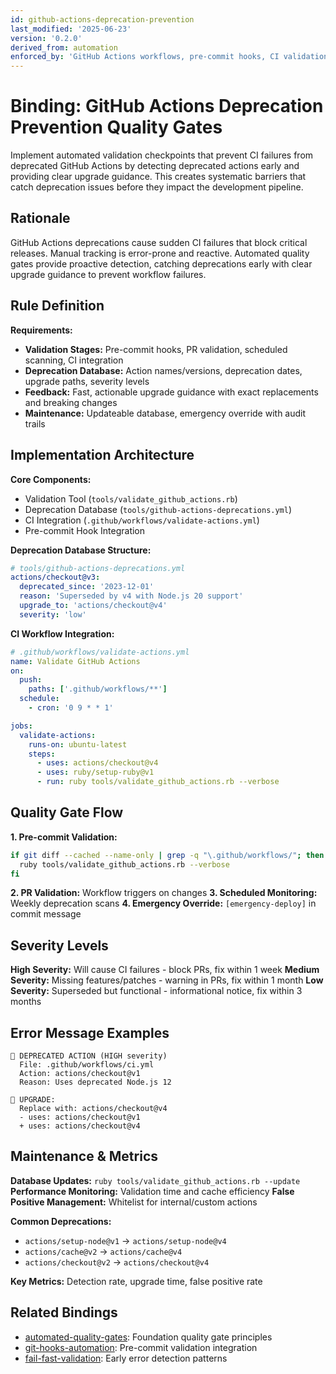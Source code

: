 ```yaml
---
id: github-actions-deprecation-prevention
last_modified: '2025-06-23'
version: '0.2.0'
derived_from: automation
enforced_by: 'GitHub Actions workflows, pre-commit hooks, CI validation tools'
---
```


# Binding: GitHub Actions Deprecation Prevention Quality Gates

Implement automated validation checkpoints that prevent CI failures from deprecated GitHub Actions by detecting deprecated actions early and providing clear upgrade guidance. This creates systematic barriers that catch deprecation issues before they impact the development pipeline.

## Rationale

GitHub Actions deprecations cause sudden CI failures that block critical releases. Manual tracking is error-prone and reactive. Automated quality gates provide proactive detection, catching deprecations early with clear upgrade guidance to prevent workflow failures.

## Rule Definition

**Requirements:**
- **Validation Stages:** Pre-commit hooks, PR validation, scheduled scanning, CI integration
- **Deprecation Database:** Action names/versions, deprecation dates, upgrade paths, severity levels
- **Feedback:** Fast, actionable upgrade guidance with exact replacements and breaking changes
- **Maintenance:** Updateable database, emergency override with audit trails

## Implementation Architecture

**Core Components:**
- Validation Tool (`tools/validate_github_actions.rb`)
- Deprecation Database (`tools/github-actions-deprecations.yml`)
- CI Integration (`.github/workflows/validate-actions.yml`)
- Pre-commit Hook Integration

**Deprecation Database Structure:**
```yaml
# tools/github-actions-deprecations.yml
actions/checkout@v3:
  deprecated_since: '2023-12-01'
  reason: 'Superseded by v4 with Node.js 20 support'
  upgrade_to: 'actions/checkout@v4'
  severity: 'low'
```

**CI Workflow Integration:**
```yaml
# .github/workflows/validate-actions.yml
name: Validate GitHub Actions
on:
  push:
    paths: ['.github/workflows/**']
  schedule:
    - cron: '0 9 * * 1'

jobs:
  validate-actions:
    runs-on: ubuntu-latest
    steps:
      - uses: actions/checkout@v4
      - uses: ruby/setup-ruby@v1
      - run: ruby tools/validate_github_actions.rb --verbose
```

## Quality Gate Flow

**1. Pre-commit Validation:**
```bash
if git diff --cached --name-only | grep -q "\.github/workflows/"; then
  ruby tools/validate_github_actions.rb --verbose
fi
```

**2. PR Validation:** Workflow triggers on changes
**3. Scheduled Monitoring:** Weekly deprecation scans
**4. Emergency Override:** `[emergency-deploy]` in commit message

## Severity Levels

**High Severity:** Will cause CI failures - block PRs, fix within 1 week
**Medium Severity:** Missing features/patches - warning in PRs, fix within 1 month
**Low Severity:** Superseded but functional - informational notice, fix within 3 months

## Error Message Examples

```
🚨 DEPRECATED ACTION (HIGH severity)
  File: .github/workflows/ci.yml
  Action: actions/checkout@v1
  Reason: Uses deprecated Node.js 12

🔧 UPGRADE:
  Replace with: actions/checkout@v4
  - uses: actions/checkout@v1
  + uses: actions/checkout@v4
```

## Maintenance & Metrics

**Database Updates:** `ruby tools/validate_github_actions.rb --update`
**Performance Monitoring:** Validation time and cache efficiency
**False Positive Management:** Whitelist for internal/custom actions

**Common Deprecations:**
- `actions/setup-node@v1` → `actions/setup-node@v4`
- `actions/cache@v2` → `actions/cache@v4`
- `actions/checkout@v2` → `actions/checkout@v4`

**Key Metrics:** Detection rate, upgrade time, false positive rate

## Related Bindings

- [automated-quality-gates](automated-quality-gates.md): Foundation quality gate principles
- [git-hooks-automation](git-hooks-automation.md): Pre-commit validation integration
- [fail-fast-validation](fail-fast-validation.md): Early error detection patterns
